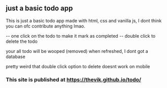## just a basic todo app

This is just a basic todo app made with html, css and vanilla js, I dont think you can ofc contribute anything lmao.

-- one click on the todo to make it mark as completed
-- double click to delete the todo

your all todo will be wooped (removed) when refreshed, I dont got a database

pretty weird that double click option to delete doesnt work on mobile

###  This site is published at https://thevik.github.io/todo/
